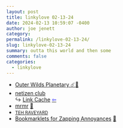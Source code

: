 ```yaml
---
layout: post
title: linkylove 02-13-24
date: 2024-02-13 10:59:07 -0400
author: joe jenett
category: 
permalink: /linkylove-02-13-24/
slug: linkylove-02-13-24
summary: outta this world and then some
comments: false
categories:
  - linkylove
---
```

<ul class="linkylove">
	<li><a title="Outer Wilds Planetary ☄️" href="https://outer-wilds-planetary.vercel.app/">Outer Wilds Planetary ☄️</a><a href="https://pinboard.in/u:roger">📌</a></li>
	<li><a title="netizen club" href="https://netizen.club/">netizen club</a><br>&#8618; <a href="http://links.netizen.club/">Link Cache</a>  <a title="source" href="https://personalsit.es/"><span style="color:blue;">&#8678;</span></a></li>
	<li><a title="Manav Rathi" href="https://mrmr.io/">mrmr</a> <a href="https://pinboard.in/u:ftofani">📌</a></li>
	<li><a title="Pasta/Pastry" href="https://butt0n-z.neocities.org/"><small>TEH RAVEYARD</small></a></li>
	<li><a title="to help you deal with annoying web pages" href="https://www.squarefree.com/bookmarklets/zap.html">Bookmarklets for Zapping Annoyances</a> <a href="https://pinboard.in/u:aoberoi">📌</a></li>
</ul>
<a style="display:none;" href="https://brid.gy/publish/mastodon"><small>(cross-posted to mastodon)</small></a>
